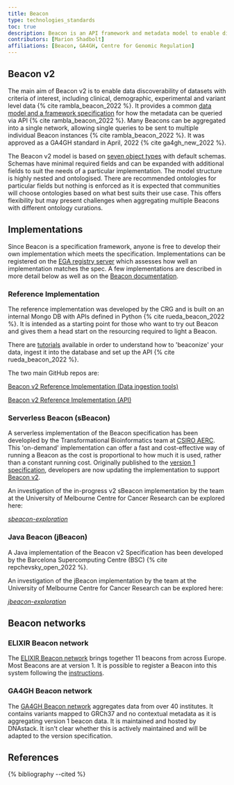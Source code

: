 ```yaml
---
title: Beacon
type: technologies_standards
toc: true
description: Beacon is an API framework and metadata model to enable discoverability of genomic variants and related cohort and individual level metadata.
contributors: [Marion Shadbolt]
affiliations: [Beacon, GA4GH, Centre for Genomic Regulation]
---
```


## Beacon v2

The main aim of Beacon v2 is to enable data discoverability of datasets with criteria of interest, including clinical, demographic, experimental and variant level data {% cite rambla_beacon_2022 %}. It provides a common [data model and a framework specification](https://github.com/ga4gh-beacon/beacon-v2) for how the metadata can be queried via API {% cite rambla_beacon_2022 %}. Many Beacons can be aggregated into a single network, allowing single queries to be sent to multiple individual Beacon instances {% cite rambla_beacon_2022 %}. It was approved as a GA4GH standard in April, 2022 {% cite ga4gh_new_2022 %}.

The Beacon v2 model is based on [seven object types](https://docs.genomebeacons.org/models/#introduction) with default schemas. Schemas have minimal required fields and can be expanded with additional fields to suit the needs of a particular implementation. The model structure is highly nested and ontologised. There are recommended ontologies for particular fields but nothing is enforced as it is expected that communities will choose ontologies based on what best suits their use case. This offers flexibility but may present challenges when aggregating multiple Beacons with different ontology curations.

## Implementations

Since Beacon is a specification framework, anyone is free to develop their own implementation which meets the specification. Implementations can be registered on the [EGA registry server](https://ga4gh-approval-service-registry-demo.ega-archive.org/) which assesses how well an implementation matches the spec. A few implementations are described in more detail below as well as on the [Beacon documentation](https://docs.genomebeacons.org/other-implementations/). 

### Reference Implementation

The reference implementation was developed by the CRG and is built on an internal Mongo DB with APIs defined in Python {% cite rueda_beacon_2022 %}. It is intended as a starting point for those who want to try out Beacon and gives them a head start on the resourcing required to light a Beacon. 

There are [tutorials](https://b2ri-documentation.readthedocs.io/en/latest/) available in order to understand how to 'beaconize' your data, ingest it into the database and set up the API {% cite rueda_beacon_2022 %}.

The two main GitHub repos are:

[<i class="fa-brands fa-github"></i> Beacon v2 Reference Implementation (Data ingestion tools)](https://github.com/EGA-archive/beacon2-ri-tools)

[<i class="fa-brands fa-github"></i> Beacon v2 Reference Implementation (API)](https://github.com/EGA-archive/beacon2-ri-api)

### Serverless Beacon (sBeacon)

A serverless implementation of the Beacon specification has been developled by the Transformational Bioinformatics team at [CSIRO AERC](https://aehrc.csiro.au/research/cloud-native-genomics/). This 'on-demand' implementation can offer a fast and cost-effective way of running a Beacon as the cost is proportional to how much it is used, rather than a constant running cost. Originally published to the [version 1 specification](https://github.com/aehrc/terraform-aws-serverless-beacon), developers are now updating the implementation to support [Beacon v2](https://github.com/aehrc/terraform-aws-serverless-beacon/tree/dev).

An investigation of the in-progress v2 sBeacon implementation by the team at the University of Melbourne Centre for Cancer Research can be explored here: 

[<i class="fa-brands fa-github"></i> *sbeacon-exploration*](https://github.com/umccr/sbeacon-exploration)

### Java Beacon (jBeacon)

A Java implementation of the Beacon v2 Specification has been developed by the Barcelona Supercomputing Centre (BSC) {% cite repchevsky_open_2022 %}.

An investigation of the jBeacon implementation by the team at the University of Melbourne Centre for Cancer Research can be explored here: 

[<i class="fa-brands fa-github"></i> *jbeacon-exploration*](https://github.com/umccr/beacon-doc)

## Beacon networks

### ELIXIR Beacon network

The [ELIXIR Beacon network](https://beacon-network.elixir-europe.org/) brings together 11 beacons from across Europe. Most Beacons are at version 1. It is possible to register a Beacon into this system following the [instructions](https://beacon-network.elixir-europe.org/join).

### GA4GH Beacon network

The [GA4GH Beacon network](https://beacon-network.org/#/) aggregates data from over 40 institutes. It contains variants mapped to GRCh37 and no contextual metadata as it is aggregating version 1 beacon data. It is maintained and hosted by DNAstack. It isn't clear whether this is actively maintained and will be adapted to the version specification.

## References
{% bibliography --cited %}
